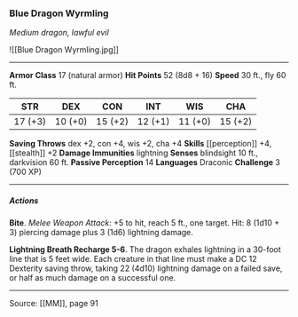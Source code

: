### Blue Dragon Wyrmling
_Medium dragon, lawful evil_

![[Blue Dragon Wyrmling.jpg]]




---

**Armor Class** 17 (natural armor)
**Hit Points** 52 (8d8 + 16)
**Speed** 30 ft., fly 60 ft.

| STR     | DEX     | CON     | INT     | WIS     | CHA     |
|---------|---------|---------|---------|---------|---------|
| 17 (+3) | 10 (+0) | 15 (+2) | 12 (+1) | 11 (+0) | 15 (+2) |

**Saving Throws** dex +2, con +4, wis +2, cha +4
**Skills** [[perception]] +4, [[stealth]] +2
**Damage Immunities** lightning
**Senses** blindsight 10 ft., darkvision 60 ft.
**Passive Perception** 14
**Languages** Draconic
**Challenge** 3 (700 XP)

---

##### Actions
**Bite**. _Melee Weapon Attack:_ +5 to hit, reach 5 ft., one target. Hit: 8 (1d10 + 3) piercing damage plus 3 (1d6) lightning damage.

**Lightning Breath Recharge 5-6**. The dragon exhales lightning in a 30-foot line that is 5 feet wide. Each creature in that line must make a DC 12 Dexterity saving throw, taking 22 (4d10) lightning damage on a failed save, or half as much damage on a successful one.


---

Source: [[MM]], page 91